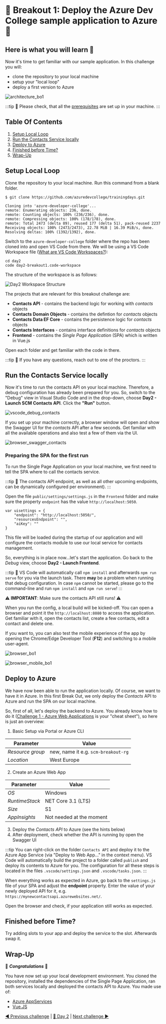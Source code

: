 # 💎 Breakout 1: Deploy the Azure Dev College sample application to Azure 💎

## Here is what you will learn 🎯

Now it's time to get familiar with our sample application. In this challenge you will:

- clone the repository to your local machine
- setup your "local loop"
- deploy a first version to Azure

![architecture_bo1](./images/architecture_bo1.png "architecture_bo1")

:::tip
📝 Please check, that all the [prerequisites](challenge-0.md) are set up in your machine.
:::

## Table Of Contents

1. [Setup Local Loop](#setup-local-loop)
2. [Run the Contacts Service locally](#run-the-contacts-service-locally)
3. [Deploy to Azure](#deploy-to-azure)
4. [Finished before Time?](#finished-before-time)
5. [Wrap-Up](#wrap-up)

## Setup Local Loop

Clone the repository to your local machine. Run this command from a blank folder.

```shell
$ git clone https://github.com/azuredevcollege/trainingdays.git

Cloning into 'azure-developer-college'...
remote: Enumerating objects: 236, done.
remote: Counting objects: 100% (236/236), done.
remote: Compressing objects: 100% (178/178), done.
remote: Total 2473 (delta 89), reused 177 (delta 51), pack-reused 2237
Receiving objects: 100% (2473/2473), 22.78 MiB | 16.39 MiB/s, done.
Resolving deltas: 100% (1392/1392), done.
```

Switch to the `azure-developer-college` folder where the repo has been cloned into and open VS Code from there. We will be using a VS Code Workspace file ([What are VS Code Workspaces?](https://code.visualstudio.com/docs/editor/workspaces#:~:text=1%20Configure%20settings%20that%20only%20apply%20to%20a,enable%20or%20disable%20extensions%20only%20for%20that%20workspace.)):

```shell
cd day2
code day2-breakout1.code-workspace
```

The structure of the workspace is as follows:

![Day2 Workspace Structure](./images/bo1_code.png "bo1_code")

The projects that are relevant for this breakout challenge are:

- **Contacts API** - contains the backend logic for working with _contacts_ objects
- **Contacts Domain Objects** - contains the defintion for _contacts_ objects
- **Contacts Data EF Core** - contains the persistence logic for _contacts_ objects
- **Contacts Interfaces** - contains interface definitions for _contacts_ objects
- **Frontend** - contains the _Single Page Application_ (SPA) which is written in Vue.js

Open each folder and get familiar with the code in there.

:::tip
📝 If you have any questions, reach out to one of the proctors.
:::

## Run the Contacts Service locally

Now it's time to run the contacts API on your local machine. Therefore, a debug configuration has already been prepared for you. So, switch to the "Debug" view in Visual Studio Code and in the drop-down, choose **Day2 - Launch SCM Contacts API**. Click the **"Run"** button.

![vscode_debug_contacts](./images/vscode_debug_contacts.png "vscode_debug_contacts")

If you set up your machine correctly, a browser window will open and show the Swagger UI for the _contacts_ API after a few seconds. Get familiar with all the available operations and also test a few of them via the UI.

![browser_swagger_contacts](./images/browser_swagger_contacts.png "browser_swagger_contacts")

### Preparing the SPA for the first run

To run the Single Page Application on your local machine, we first need to tell the SPA where to call the contacts service.

:::tip
📝 The contacts API endpoint, as well as all other upcoming endpoints, can be dynamically configured per environment).
:::

Open the file `public/settings/settings.js` in the `Frontend` folder and make sure the property `endpoint` has the value `http://localhost:5050`.

```json{2}
var uisettings = {
    "endpoint": "http://localhost:5050/",
    "resourcesEndpoint": "",
    "aiKey": ""
}
```

This file will be loaded during the startup of our application and will configure the contacts module to use our local service for contacts management.

So, everything is in place now...let's start the application. Go back to the _Debug_ view, choose **Day2 - Launch Frontend**.

:::tip
📝 VS Code will automatically call `npm install` and afterwards `npm run serve` for you via the launch task. There **may** be a problem when running that debug configuration. In case `npm` cannot be started, please go to the command-line and run `npm install` and `npm run serve`!
:::

⚠ **IMPORTANT**: Make sure the contacts API still runs! ⚠

When you run the config, a local build will be kicked-off. You can open a browser and point it the `http://localhost:8080` to access the application. Get familiar with it, open the contacts list, create a few contacts, edit a contact and delete one.

If you want to, you can also test the mobile experience of the app by opening the Chrome/Edge Developer Tool (**F12**) and switching to a mobile user-agent.

![browser_bo1](./images/browser_bo1.png "browser_bo1")

![browser_mobile_bo1](./images/browser_mobile_bo1.png "browser_mobile_bo1")

## Deploy to Azure

We have now been able to run the application locally. Of course, we want to have it in Azure. In this first Break Out, we only deploy the _Contacts_ API to Azure and run the SPA on our local machine.

So, first of all, let's deploy the backend to Azure. You already know how to do it ([Challenge 1 - Azure Web Applications](./challenge-1.md) is your "cheat sheet"), so here is just an overview:

1. Basic Setup via Portal or Azure CLI

  | Parameter        | Value                               |
  | ---------------- | ----------------------------------- |
  | _Resource group_ | new, name it e.g. `scm-breakout-rg` |
  | _Location_       | West Europe                         |

2. Create an Azure Web App
  
  | Parameter      | Value                    |
  | -------------- | ------------------------ |
  | _OS_           | Windows                  |
  | _RuntimeStack_ | NET Core 3.1 (LTS)       |
  | _Size_         | S1                       |
  | _AppInsights_  | Not needed at the moment |

3. Deploy the _Contacts API_ to Azure (see the hints below)
4. After deployment, check whether the API is running by open the Swagger UI

:::tip
You can right-click on the folder `Contacts API` and deploy it to the Azure App Service (via "Deploy to Web App..." in the context menu). VS Code will automatically build the project to a folder called `publish` and deploy its contents to Azure for you. The configuration for all these steps is located in the files `.vscode/settings.json` and `.vscode/tasks.json`.
:::

When everything works as expected in Azure, go back to the `settings.js` file of your SPA and adjust the **endpoint** property. Enter the value of your newly deployed API for it, e.g. `https://mynewcontactsapi.azurewebsites.net/`.

Open the browser and check, if your application still works as expected.

## Finished before Time?

Try adding slots to your app and deploy the service to the slot. Afterwards swap it.

## Wrap-Up

🎉 **_Congratulations_** 🎉

You have now set up your local development environment. You cloned the repository, installed the dependencies of the Single Page Application, ran both services locally and deployed the contacts API to Azure. You made use of:

- [Azure AppServices](https://docs.microsoft.com/de-de/azure/app-service/)
- [Vue.JS](https://vuejs.org/)

[◀ Previous challenge](./challenge-1.md) | [🔼 Day 2](../README.md) | [Next challenge ▶](./challenge-2.md)
